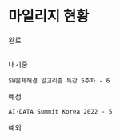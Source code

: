 # 마일리지 현황

완료
```

```
대기중
```
SW문제해결 알고리즘 특강 5주차 - 6
```
예정
```
AI·DATA Summit Korea 2022 - 5
```
예외
```

```